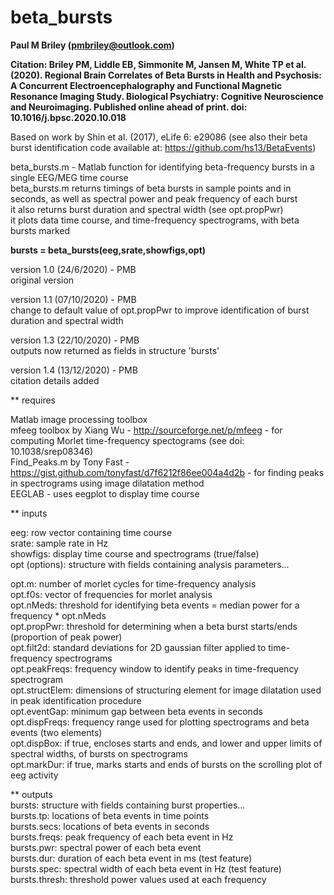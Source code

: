 # beta_bursts  
**Paul M Briley (pmbriley@outlook.com)**  
  
**Citation: Briley PM, Liddle EB, Simmonite M, Jansen M, White TP et al. (2020). Regional Brain Correlates of Beta Bursts in Health and Psychosis: A Concurrent Electroencephalography and Functional Magnetic Resonance Imaging Study. Biological Psychiatry: Cognitive Neuroscience and Neuroimaging. Published online ahead of print. doi: 10.1016/j.bpsc.2020.10.018**  
  
Based on work by Shin et al. (2017), eLife 6: e29086 (see also their beta burst identification code available at: https://github.com/hs13/BetaEvents)  
  
beta_bursts.m - Matlab function for identifying beta-frequency bursts in a single EEG/MEG time course  
beta_bursts.m returns timings of beta bursts in sample points and in seconds, as well as spectral power and peak frequency of each burst  
it also returns burst duration and spectral width (see opt.propPwr)  
it plots data time course, and time-frequency spectrograms, with beta bursts marked  
  
**bursts = beta_bursts(eeg,srate,showfigs,opt)**  
  
version 1.0 (24/6/2020) - PMB  
original version  

version 1.1 (07/10/2020) - PMB  
change to default value of opt.propPwr to improve identification of burst duration and spectral width  
  
version 1.3 (22/10/2020) - PMB  
outputs now returned as fields in structure 'bursts'  
  
version 1.4 (13/12/2020) - PMB  
citation details added  
  
** requires   
  
Matlab image processing toolbox  
mfeeg toolbox by Xiang Wu - http://sourceforge.net/p/mfeeg - for computing Morlet time-frequency spectograms (see doi: 10.1038/srep08346)  
Find_Peaks.m by Tony Fast - https://gist.github.com/tonyfast/d7f6212f86ee004a4d2b - for finding peaks in spectrograms using image dilatation method  
EEGLAB - uses eegplot to display time course  

** inputs  

eeg: row vector containing time course   
srate: sample rate in Hz  
showfigs: display time course and spectrograms (true/false)   
opt (options): structure with fields containing analysis parameters...  

opt.m: number of morlet cycles for time-frequency analysis  
opt.f0s: vector of frequencies for morlet analysis  
opt.nMeds: threshold for identifying beta events = median power for a frequency * opt.nMeds  
opt.propPwr: threshold for determining when a beta burst starts/ends (proportion of peak power)  
opt.filt2d: standard deviations for 2D gaussian filter applied to time-frequency spectrograms  
opt.peakFreqs: frequency window to identify peaks in time-frequency spectrogram  
opt.structElem: dimensions of structuring element for image dilatation used in peak identification procedure  
opt.eventGap: minimum gap between beta events in seconds  
opt.dispFreqs: frequency range used for plotting spectrograms and beta events (two elements)  
opt.dispBox: if true, encloses starts and ends, and lower and upper limits of spectral widths, of bursts on spectrograms  
opt.markDur: if true, marks starts and ends of bursts on the scrolling plot of eeg activity  

** outputs  
bursts: structure with fields containing burst properties...  
bursts.tp: locations of beta events in time points  
bursts.secs: locations of beta events in seconds  
bursts.freqs: peak frequency of each beta event in Hz  
bursts.pwr: spectral power of each beta event  
bursts.dur: duration of each beta event in ms (test feature)  
bursts.spec: spectral width of each beta event in Hz (test feature)  
bursts.thresh: threshold power values used at each frequency  
